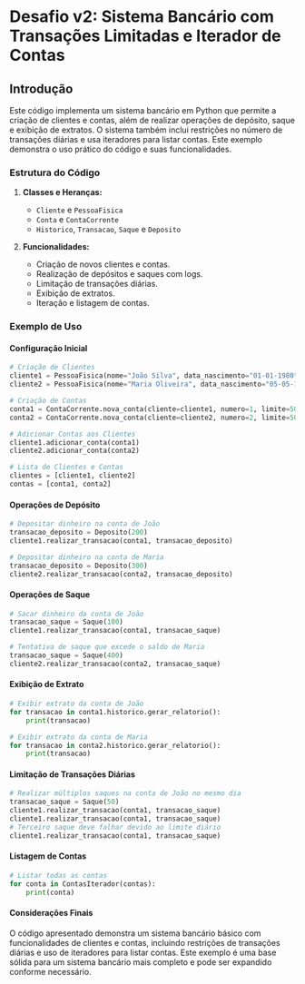 # Desafio v2: Sistema Bancário com Transações Limitadas e Iterador de Contas

## Introdução
Este código implementa um sistema bancário em Python que permite a criação de clientes e contas, além de realizar operações de depósito, saque e exibição de extratos. O sistema também inclui restrições no número de transações diárias e usa iteradores para listar contas. Este exemplo demonstra o uso prático do código e suas funcionalidades.

### Estrutura do Código
1. **Classes e Heranças:**
    - `Cliente` e `PessoaFisica`
    - `Conta` e `ContaCorrente`
    - `Historico`, `Transacao`, `Saque` e `Deposito`

2. **Funcionalidades:**
    - Criação de novos clientes e contas.
    - Realização de depósitos e saques com logs.
    - Limitação de transações diárias.
    - Exibição de extratos.
    - Iteração e listagem de contas.

### Exemplo de Uso

#### Configuração Inicial
```python
# Criação de Clientes
cliente1 = PessoaFisica(nome="João Silva", data_nascimento="01-01-1980", cpf="12345678900", endereco="Rua A, 123 - Bairro B - Cidade C/UF")
cliente2 = PessoaFisica(nome="Maria Oliveira", data_nascimento="05-05-1990", cpf="09876543211", endereco="Av. X, 456 - Bairro Y - Cidade Z/UF")

# Criação de Contas
conta1 = ContaCorrente.nova_conta(cliente=cliente1, numero=1, limite=500, limite_saques=3)
conta2 = ContaCorrente.nova_conta(cliente=cliente2, numero=2, limite=500, limite_saques=3)

# Adicionar Contas aos Clientes
cliente1.adicionar_conta(conta1)
cliente2.adicionar_conta(conta2)

# Lista de Clientes e Contas
clientes = [cliente1, cliente2]
contas = [conta1, conta2]
```

#### Operações de Depósito
```python
# Depositar dinheiro na conta de João
transacao_deposito = Deposito(200)
cliente1.realizar_transacao(conta1, transacao_deposito)

# Depositar dinheiro na conta de Maria
transacao_deposito = Deposito(300)
cliente2.realizar_transacao(conta2, transacao_deposito)
```

#### Operações de Saque
```python
# Sacar dinheiro da conta de João
transacao_saque = Saque(100)
cliente1.realizar_transacao(conta1, transacao_saque)

# Tentativa de saque que excede o saldo de Maria
transacao_saque = Saque(400)
cliente2.realizar_transacao(conta2, transacao_saque)
```

#### Exibição de Extrato
```python
# Exibir extrato da conta de João
for transacao in conta1.historico.gerar_relatorio():
    print(transacao)

# Exibir extrato da conta de Maria
for transacao in conta2.historico.gerar_relatorio():
    print(transacao)
```

#### Limitação de Transações Diárias
```python
# Realizar múltiplos saques na conta de João no mesmo dia
transacao_saque = Saque(50)
cliente1.realizar_transacao(conta1, transacao_saque)
cliente1.realizar_transacao(conta1, transacao_saque)
# Terceiro saque deve falhar devido ao limite diário
cliente1.realizar_transacao(conta1, transacao_saque)
```

#### Listagem de Contas
```python
# Listar todas as contas
for conta in ContasIterador(contas):
    print(conta)
```

#### Considerações Finais
O código apresentado demonstra um sistema bancário básico com funcionalidades de clientes e contas, incluindo restrições de transações diárias e uso de iteradores para listar contas. Este exemplo é uma base sólida para um sistema bancário mais completo e pode ser expandido conforme necessário.
